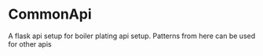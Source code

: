 # CommonApi
A flask api setup for boiler plating api setup. Patterns from here can be used for other apis

